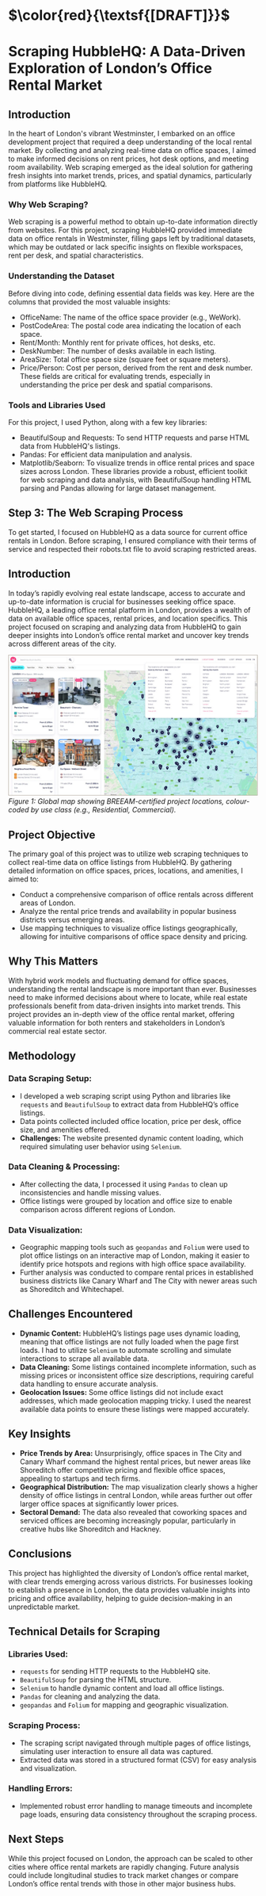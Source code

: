 # $\color{red}{\textsf{[DRAFT]}}$

# Scraping HubbleHQ: A Data-Driven Exploration of London’s Office Rental Market

## Introduction
In the heart of London's vibrant Westminster, I embarked on an office development project that required a deep understanding of the local rental market. By collecting and analyzing real-time data on office spaces, I aimed to make informed decisions on rent prices, hot desk options, and meeting room availability. Web scraping emerged as the ideal solution for gathering fresh insights into market trends, prices, and spatial dynamics, particularly from platforms like HubbleHQ.

### Why Web Scraping?
Web scraping is a powerful method to obtain up-to-date information directly from websites. For this project, scraping HubbleHQ provided immediate data on office rentals in Westminster, filling gaps left by traditional datasets, which may be outdated or lack specific insights on flexible workspaces, rent per desk, and spatial characteristics.

### Understanding the Dataset
Before diving into code, defining essential data fields was key. Here are the columns that provided the most valuable insights:

- OfficeName: The name of the office space provider (e.g., WeWork).
- PostCodeArea: The postal code area indicating the location of each space.
- Rent/Month: Monthly rent for private offices, hot desks, etc.
- DeskNumber: The number of desks available in each listing.
- AreaSize: Total office space size (square feet or square meters).
- Price/Person: Cost per person, derived from the rent and desk number.
These fields are critical for evaluating trends, especially in understanding the price per desk and spatial comparisons.

### Tools and Libraries Used
For this project, I used Python, along with a few key libraries:

- BeautifulSoup and Requests: To send HTTP requests and parse HTML data from HubbleHQ's listings.
- Pandas: For efficient data manipulation and analysis.
- Matplotlib/Seaborn: To visualize trends in office rental prices and space sizes across London.
These libraries provide a robust, efficient toolkit for web scraping and data analysis, with BeautifulSoup handling HTML parsing and Pandas allowing for large dataset management.

## Step 3: The Web Scraping Process
To get started, I focused on HubbleHQ as a data source for current office rentals in London. Before scraping, I ensured compliance with their terms of service and respected their robots.txt file to avoid scraping restricted areas.





## Introduction
In today’s rapidly evolving real estate landscape, access to accurate and up-to-date information is crucial for businesses seeking office space. HubbleHQ, a leading office rental platform in London, provides a wealth of data on available office spaces, rental prices, and location specifics. This project focused on scraping and analyzing data from HubbleHQ to gain deeper insights into London’s office rental market and uncover key trends across different areas of the city.

![HubbleHQ Office Rental](links/website.jpg)
*Figure 1: Global map showing BREEAM-certified project locations, colour-coded by use class (e.g., Residential, Commercial).*

## Project Objective
The primary goal of this project was to utilize web scraping techniques to collect real-time data on office listings from HubbleHQ. By gathering detailed information on office spaces, prices, locations, and amenities, I aimed to:

- Conduct a comprehensive comparison of office rentals across different areas of London.
- Analyze the rental price trends and availability in popular business districts versus emerging areas.
- Use mapping techniques to visualize office listings geographically, allowing for intuitive comparisons of office space density and pricing.

## Why This Matters
With hybrid work models and fluctuating demand for office spaces, understanding the rental landscape is more important than ever. Businesses need to make informed decisions about where to locate, while real estate professionals benefit from data-driven insights into market trends. This project provides an in-depth view of the office rental market, offering valuable information for both renters and stakeholders in London’s commercial real estate sector.

## Methodology

### Data Scraping Setup:
- I developed a web scraping script using Python and libraries like `requests` and `BeautifulSoup` to extract data from HubbleHQ’s office listings.
- Data points collected included office location, price per desk, office size, and amenities offered.
- **Challenges:** The website presented dynamic content loading, which required simulating user behavior using `Selenium`.

### Data Cleaning & Processing:
- After collecting the data, I processed it using `Pandas` to clean up inconsistencies and handle missing values.
- Office listings were grouped by location and office size to enable comparison across different regions of London.

### Data Visualization:
- Geographic mapping tools such as `geopandas` and `Folium` were used to plot office listings on an interactive map of London, making it easier to identify price hotspots and regions with high office space availability.
- Further analysis was conducted to compare rental prices in established business districts like Canary Wharf and The City with newer areas such as Shoreditch and Whitechapel.

## Challenges Encountered
- **Dynamic Content:** HubbleHQ’s listings page uses dynamic loading, meaning that office listings are not fully loaded when the page first loads. I had to utilize `Selenium` to automate scrolling and simulate interactions to scrape all available data.
- **Data Cleaning:** Some listings contained incomplete information, such as missing prices or inconsistent office size descriptions, requiring careful data handling to ensure accurate analysis.
- **Geolocation Issues:** Some office listings did not include exact addresses, which made geolocation mapping tricky. I used the nearest available data points to ensure these listings were mapped accurately.

## Key Insights
- **Price Trends by Area:** Unsurprisingly, office spaces in The City and Canary Wharf command the highest rental prices, but newer areas like Shoreditch offer competitive pricing and flexible office spaces, appealing to startups and tech firms.
- **Geographical Distribution:** The map visualization clearly shows a higher density of office listings in central London, while areas further out offer larger office spaces at significantly lower prices.
- **Sectoral Demand:** The data also revealed that coworking spaces and serviced offices are becoming increasingly popular, particularly in creative hubs like Shoreditch and Hackney.

## Conclusions
This project has highlighted the diversity of London’s office rental market, with clear trends emerging across various districts. For businesses looking to establish a presence in London, the data provides valuable insights into pricing and office availability, helping to guide decision-making in an unpredictable market.

## Technical Details for Scraping

### Libraries Used:
- `requests` for sending HTTP requests to the HubbleHQ site.
- `BeautifulSoup` for parsing the HTML structure.
- `Selenium` to handle dynamic content and load all office listings.
- `Pandas` for cleaning and analyzing the data.
- `geopandas` and `Folium` for mapping and geographic visualization.

### Scraping Process:
- The scraping script navigated through multiple pages of office listings, simulating user interaction to ensure all data was captured.
- Extracted data was stored in a structured format (CSV) for easy analysis and visualization.

### Handling Errors:
- Implemented robust error handling to manage timeouts and incomplete page loads, ensuring data consistency throughout the scraping process.

## Next Steps
While this project focused on London, the approach can be scaled to other cities where office rental markets are rapidly changing. Future analysis could include longitudinal studies to track market changes or compare London’s office rental trends with those in other major business hubs.
